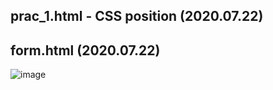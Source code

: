## prac_1.html - CSS position (2020.07.22)

## form.html (2020.07.22)
![image](https://user-images.githubusercontent.com/45345120/88130480-a900c180-cc15-11ea-9f40-fcd21ef9aed9.png)
